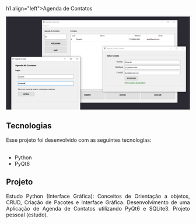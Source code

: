 h1 align="left">Agenda de Contatos</h1>

<div align="center"><img style=" display: inline" src=".github/agenda.PNG"></div>

<h2>Tecnologias</h2>
Esse projeto foi desenvolvido com as seguintes tecnologias:<br><br>
<ul>
    <li>Python</li>
    <li>PyQt6</li>
</ul>
<h2>Projeto</h2>
<p align="justify">Estudo Python (Interface Gráfica): Conceitos de Orientação a objetos, CRUD,  Criação de Pacotes e Interface Gráfica. Desenvolvimento de uma Aplicação de Agenda de Contatos utilizando PyQt6 e SQLite3. Projeto pessoal (estudo).
</p>